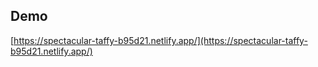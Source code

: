 ## Demo

[https://spectacular-taffy-b95d21.netlify.app/](https://spectacular-taffy-b95d21.netlify.app/)